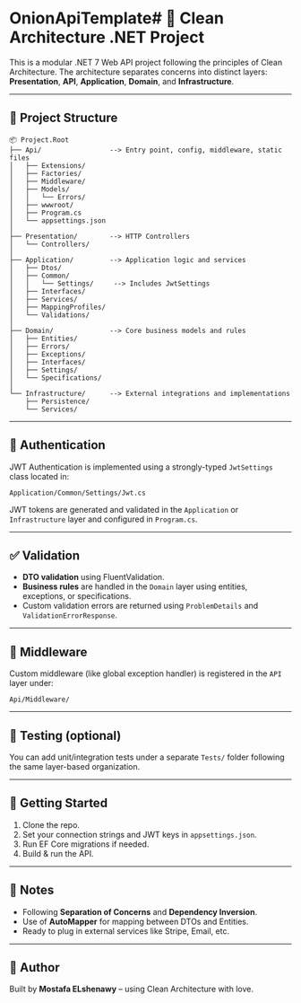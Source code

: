 # OnionApiTemplate# 🧱 Clean Architecture .NET Project

This is a modular .NET 7 Web API project following the principles of Clean Architecture. The architecture separates concerns into distinct layers: **Presentation**, **API**, **Application**, **Domain**, and **Infrastructure**.

---

## 📁 Project Structure

```
📦 Project.Root
├── Api/                 --> Entry point, config, middleware, static files
│   ├── Extensions/
│   ├── Factories/
│   ├── Middleware/
│   ├── Models/
│   │   └── Errors/
│   ├── wwwroot/
│   ├── Program.cs
│   └── appsettings.json
│
├── Presentation/        --> HTTP Controllers
│   └── Controllers/
│
├── Application/         --> Application logic and services
│   ├── Dtos/
│   ├── Common/
│   │   └── Settings/     --> Includes JwtSettings
│   ├── Interfaces/
│   ├── Services/
│   ├── MappingProfiles/
│   └── Validations/
│
├── Domain/              --> Core business models and rules
│   ├── Entities/
│   ├── Errors/
│   ├── Exceptions/
│   ├── Interfaces/
│   ├── Settings/
│   └── Specifications/
│
└── Infrastructure/      --> External integrations and implementations
    ├── Persistence/
    └── Services/
```

---

## 🔐 Authentication

JWT Authentication is implemented using a strongly-typed `JwtSettings` class located in:

```
Application/Common/Settings/Jwt.cs
```

JWT tokens are generated and validated in the `Application` or `Infrastructure` layer and configured in `Program.cs`.

---

## ✅ Validation

- **DTO validation** using FluentValidation.
- **Business rules** are handled in the `Domain` layer using entities, exceptions, or specifications.
- Custom validation errors are returned using `ProblemDetails` and `ValidationErrorResponse`.

---

## 🧩 Middleware

Custom middleware (like global exception handler) is registered in the `API` layer under:

```
Api/Middleware/
```

---

## 🧪 Testing (optional)

You can add unit/integration tests under a separate `Tests/` folder following the same layer-based organization.

---

## 🚀 Getting Started

1. Clone the repo.
2. Set your connection strings and JWT keys in `appsettings.json`.
3. Run EF Core migrations if needed.
4. Build & run the API.

---

## 📌 Notes

- Following **Separation of Concerns** and **Dependency Inversion**.
- Use of **AutoMapper** for mapping between DTOs and Entities.
- Ready to plug in external services like Stripe, Email, etc.

---

## 🙌 Author

Built by **Mostafa ELshenawy** – using Clean Architecture with love.
